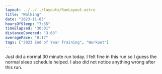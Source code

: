 ```yaml
---
layout: ../../../layouts/RunLayout.astro
title: "Walking"
date: "2023-11-03"
hoursOfSleep: "7:55"
timeElapsed: "30:01"
distanceCovered: "3.63"
averagePace: "8:17"
tags: ["2023 End of Year Training", "Workout"]
---
```


Just did a normal 30 minute run today. I felt fine in this run so I guess the normal sleep schedule helped. I also did not notice anything wrong after this run.
